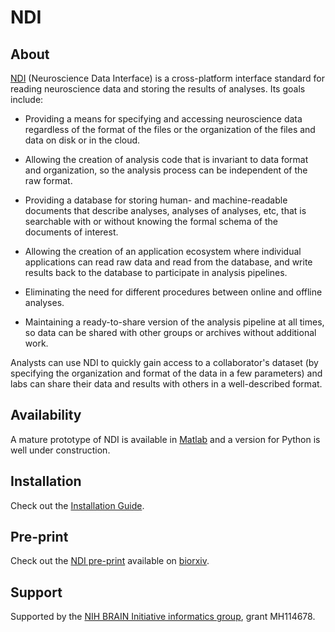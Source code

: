 # NDI

## About

[NDI](http://ndi.vhlab.org) (Neuroscience Data Interface) is a cross-platform interface standard for reading neuroscience data and storing the results of analyses. Its goals include:

- Providing a means for specifying and accessing neuroscience data regardless of the format of the files or the organization of the files and data on disk or in the cloud.

- Allowing the creation of analysis code that is invariant to data format and organization, so the analysis process can be independent of the raw format.

- Providing a database for storing human- and machine-readable documents that describe analyses, analyses of analyses, etc, that is searchable with or without knowing the formal schema of the documents of interest.

- Allowing the creation of an application ecosystem where individual applications can read raw data and read from the database, and write results back to the database to participate in analysis pipelines.

- Eliminating the need for different procedures between online and offline analyses.

- Maintaining a ready-to-share version of the analysis pipeline at all times, so data can be shared with other groups or archives without additional work.

Analysts can use NDI to quickly gain access to a collaborator's dataset (by specifying the organization and format of the data in a few parameters) and labs can share their data and results with others in a well-described format.

## Availability

A mature prototype of NDI is available in [Matlab](https://github.com/VH-Lab/NDI-matlab) and a version for Python is well under construction.

## Installation

Check out the [Installation Guide](https://vh-lab.github.io/NDI-matlab/installation/).

## Pre-print

Check out the [NDI pre-print](https://www.biorxiv.org/content/10.1101/2020.05.13.093542v1) available on [biorxiv](http://biorxiv.org/). 

## Support

Supported by the [NIH BRAIN Initiative informatics group](https://braininitiative.nih.gov/brain-programs/informatics), grant MH114678.


